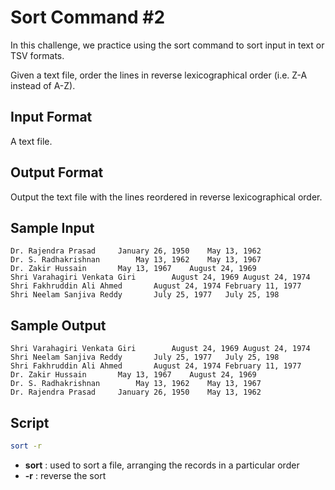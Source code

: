 # Sort Command #2

In this challenge, we practice using the sort command to sort input in text or TSV formats.

Given a text file, order the lines in reverse lexicographical order (i.e. Z-A instead of A-Z).

## Input Format

A text file.

## Output Format

Output the text file with the lines reordered in reverse lexicographical order.

## Sample Input

    Dr. Rajendra Prasad     January 26, 1950    May 13, 1962
    Dr. S. Radhakrishnan        May 13, 1962    May 13, 1967
    Dr. Zakir Hussain       May 13, 1967    August 24, 1969
    Shri Varahagiri Venkata Giri        August 24, 1969 August 24, 1974
    Shri Fakhruddin Ali Ahmed       August 24, 1974 February 11, 1977
    Shri Neelam Sanjiva Reddy       July 25, 1977   July 25, 198
## Sample Output

    Shri Varahagiri Venkata Giri        August 24, 1969 August 24, 1974
    Shri Neelam Sanjiva Reddy       July 25, 1977   July 25, 198
    Shri Fakhruddin Ali Ahmed       August 24, 1974 February 11, 1977
    Dr. Zakir Hussain       May 13, 1967    August 24, 1969
    Dr. S. Radhakrishnan        May 13, 1962    May 13, 1967
    Dr. Rajendra Prasad     January 26, 1950    May 13, 1962

## Script
```bash
sort -r
```

* **sort** : used to sort a file, arranging the records in a particular order
* **-r** : reverse the sort
